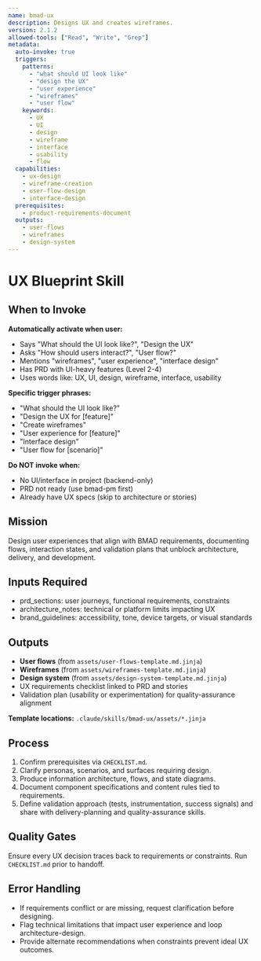 ```yaml
---
name: bmad-ux
description: Designs UX and creates wireframes.
version: 2.1.2
allowed-tools: ["Read", "Write", "Grep"]
metadata:
  auto-invoke: true
  triggers:
    patterns:
      - "what should UI look like"
      - "design the UX"
      - "user experience"
      - "wireframes"
      - "user flow"
    keywords:
      - UX
      - UI
      - design
      - wireframe
      - interface
      - usability
      - flow
  capabilities:
    - ux-design
    - wireframe-creation
    - user-flow-design
    - interface-design
  prerequisites:
    - product-requirements-document
  outputs:
    - user-flows
    - wireframes
    - design-system
---
```


# UX Blueprint Skill

## When to Invoke

**Automatically activate when user:**
- Says "What should the UI look like?", "Design the UX"
- Asks "How should users interact?", "User flow?"
- Mentions "wireframes", "user experience", "interface design"
- Has PRD with UI-heavy features (Level 2-4)
- Uses words like: UX, UI, design, wireframe, interface, usability

**Specific trigger phrases:**
- "What should the UI look like?"
- "Design the UX for [feature]"
- "Create wireframes"
- "User experience for [feature]"
- "Interface design"
- "User flow for [scenario]"

**Do NOT invoke when:**
- No UI/interface in project (backend-only)
- PRD not ready (use bmad-pm first)
- Already have UX specs (skip to architecture or stories)

## Mission
Design user experiences that align with BMAD requirements, documenting flows, interaction states, and validation plans that unblock architecture, delivery, and development.

## Inputs Required
- prd_sections: user journeys, functional requirements, constraints
- architecture_notes: technical or platform limits impacting UX
- brand_guidelines: accessibility, tone, device targets, or visual standards

## Outputs
- **User flows** (from `assets/user-flows-template.md.jinja`)
- **Wireframes** (from `assets/wireframes-template.md.jinja`)
- **Design system** (from `assets/design-system-template.md.jinja`)
- UX requirements checklist linked to PRD and stories
- Validation plan (usability or experimentation) for quality-assurance alignment

**Template locations:** `.claude/skills/bmad-ux/assets/*.jinja`

## Process
1. Confirm prerequisites via `CHECKLIST.md`.
2. Clarify personas, scenarios, and surfaces requiring design.
3. Produce information architecture, flows, and state diagrams.
4. Document component specifications and content rules tied to requirements.
5. Define validation approach (tests, instrumentation, success signals) and share with delivery-planning and quality-assurance skills.

## Quality Gates
Ensure every UX decision traces back to requirements or constraints. Run `CHECKLIST.md` prior to handoff.

## Error Handling
- If requirements conflict or are missing, request clarification before designing.
- Flag technical limitations that impact user experience and loop architecture-design.
- Provide alternate recommendations when constraints prevent ideal UX outcomes.

